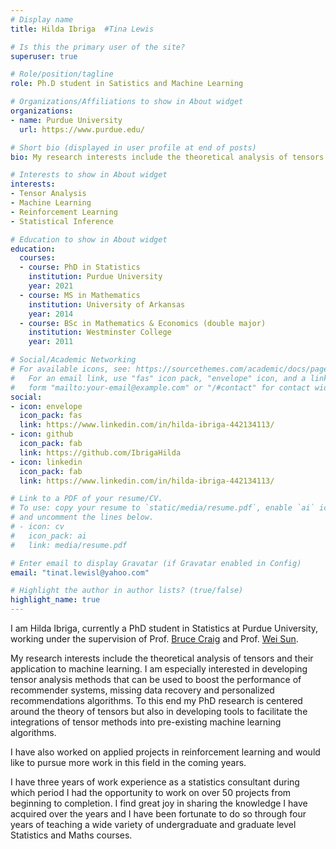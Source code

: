```yaml
---
# Display name
title: Hilda Ibriga  #Tina Lewis

# Is this the primary user of the site?
superuser: true

# Role/position/tagline
role: Ph.D student in Satistics and Machine Learning

# Organizations/Affiliations to show in About widget
organizations:
- name: Purdue University
  url: https://www.purdue.edu/  

# Short bio (displayed in user profile at end of posts)
bio: My research interests include the theoretical analysis of tensors and their application to machine learning. I have also worked on applied projects in reinforcement learning for some years and have 3 years of work experience as a statistics consultant.

# Interests to show in About widget
interests:
- Tensor Analysis
- Machine Learning
- Reinforcement Learning
- Statistical Inference

# Education to show in About widget
education:
  courses:
  - course: PhD in Statistics
    institution: Purdue University
    year: 2021
  - course: MS in Mathematics
    institution: University of Arkansas 
    year: 2014
  - course: BSc in Mathematics & Economics (double major)
    institution: Westminster College 
    year: 2011

# Social/Academic Networking
# For available icons, see: https://sourcethemes.com/academic/docs/page-builder/#icons
#   For an email link, use "fas" icon pack, "envelope" icon, and a link in the
#   form "mailto:your-email@example.com" or "/#contact" for contact widget.
social:
- icon: envelope
  icon_pack: fas
  link: https://www.linkedin.com/in/hilda-ibriga-442134113/  
- icon: github
  icon_pack: fab
  link: https://github.com/IbrigaHilda
- icon: linkedin
  icon_pack: fab
  link: https://www.linkedin.com/in/hilda-ibriga-442134113/

# Link to a PDF of your resume/CV.
# To use: copy your resume to `static/media/resume.pdf`, enable `ai` icons in `params.toml`, 
# and uncomment the lines below.
# - icon: cv
#   icon_pack: ai
#   link: media/resume.pdf

# Enter email to display Gravatar (if Gravatar enabled in Config)
email: "tinat.lewisl@yahoo.com"

# Highlight the author in author lists? (true/false)
highlight_name: true
---
```


I am Hilda Ibriga, currently a PhD student in Statistics at Purdue University, working under the supervision of Prof. [Bruce Craig](https://www.stat.purdue.edu/~bacraig/) and Prof. [Wei Sun](https://web.ics.purdue.edu/~sun244/).  

My research interests include the theoretical analysis of tensors and their application to machine learning. I am especially interested in developing tensor analysis methods that can be used to boost the performance of recommender systems, missing data recovery and personalized recommendations algorithms. To this end my PhD research is centered around the theory of tensors but also in developing tools to facilitate the integrations of tensor methods into pre-existing machine learning algorithms. 

I have also worked on applied projects in reinforcement learning and would like to pursue more work in this field in the coming years.

I have three years of work experience as a statistics consultant during which period I had the opportunity to work on over 50 projects from beginning to completion. I find great joy in sharing the knowledge I have acquired over the years and I have been fortunate to do so through four years of teaching a wide variety of undergraduate and graduate level Statistics and Maths courses.


